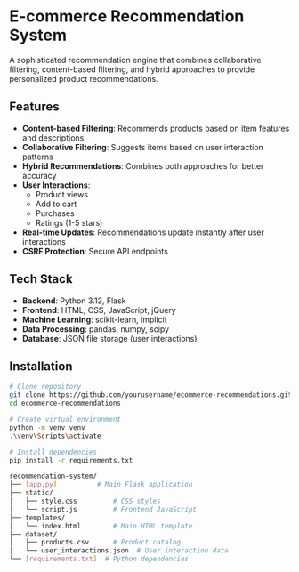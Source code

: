 # E-commerce Recommendation System

A sophisticated recommendation engine that combines collaborative filtering, content-based filtering, and hybrid approaches to provide personalized product recommendations.

## Features

- **Content-based Filtering**: Recommends products based on item features and descriptions
- **Collaborative Filtering**: Suggests items based on user interaction patterns
- **Hybrid Recommendations**: Combines both approaches for better accuracy
- **User Interactions**:
  - Product views
  - Add to cart
  - Purchases
  - Ratings (1-5 stars)
- **Real-time Updates**: Recommendations update instantly after user interactions
- **CSRF Protection**: Secure API endpoints

## Tech Stack

- **Backend**: Python 3.12, Flask
- **Frontend**: HTML, CSS, JavaScript, jQuery
- **Machine Learning**: scikit-learn, implicit
- **Data Processing**: pandas, numpy, scipy
- **Database**: JSON file storage (user interactions)

## Installation

```bash
# Clone repository
git clone https://github.com/yourusername/ecommerce-recommendations.git
cd ecommerce-recommendations

# Create virtual environment
python -m venv venv
.\venv\Scripts\activate

# Install dependencies
pip install -r requirements.txt
```

```bash
recommendation-system/
├── [app.py]          # Main Flask application
├── static/
│   ├── style.css         # CSS styles
│   └── script.js         # Frontend JavaScript
├── templates/
│   └── index.html        # Main HTML template
├── dataset/
│   ├── products.csv      # Product catalog
│   └── user_interactions.json  # User interaction data
└── [requirements.txt]  # Python dependencies
```